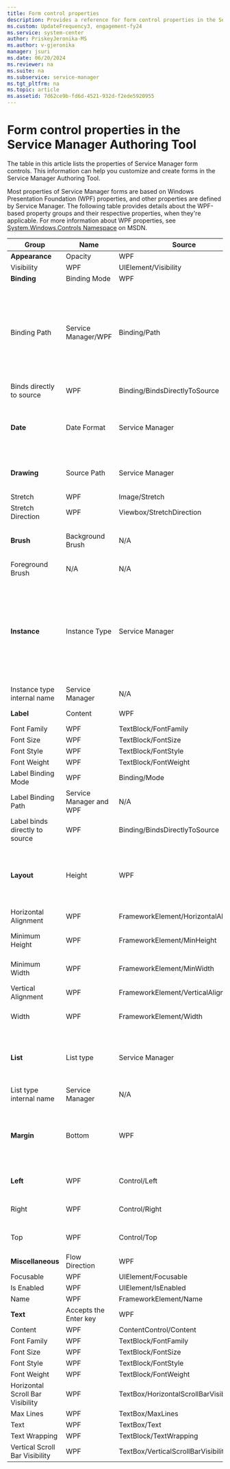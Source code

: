 ```yaml
---
title: Form control properties
description: Provides a reference for form control properties in the Service Manager Authoring Tool.
ms.custom: UpdateFrequency3, engagement-fy24
ms.service: system-center
author: PriskeyJeronika-MS
ms.author: v-gjeronika
manager: jsuri
ms.date: 06/20/2024
ms.reviewer: na
ms.suite: na
ms.subservice: service-manager
ms.tgt_pltfrm: na
ms.topic: article
ms.assetid: 7d62ce9b-fd6d-4521-932d-f2ede5920955
---
```


# Form control properties in the Service Manager Authoring Tool



The table in this article lists the properties of Service Manager form controls. This information can help you customize and create forms in the Service Manager Authoring Tool.  

 Most properties of Service Manager forms are based on Windows Presentation Foundation (WPF) properties, and other properties are defined by Service Manager. The following table provides details about the WPF-based property groups and their respective properties, when they're applicable. For more information about WPF properties, see [System.Windows.Controls Namespace](/dotnet/api/system.windows.controls) on MSDN.  

**Group** | **Name** | **Source** | **WPF** | **Details**
--- | --- | --- | --- | ---
**Appearance** | Opacity | WPF | UIElement/Opacity |
 | Visibility | WPF | UIElement/Visibility |  
**Binding** | Binding Mode | WPF | Binding/Mode |
 | Binding Path | Service Manager/WPF | Binding/Path | Binds the control dynamically to its displayed property.<br/><br/> The value it updated as it changes.<br/><br/> The control and displayed property types must match. Example: the **Binding Path** property type of a **Date Picker** control must be **Date**.
 |Binds directly to source | WPF | Binding/BindsDirectlyToSource |   
**Date** | Date Format | Service Manager | N/A | The date format. Example:"Full date and time", "Short".
**Drawing** | Source Path |Service Manager | N/A | Image file path in an **Image** control.|  
 | Stretch | WPF | Image/Stretch |   
 | Stretch Direction | WPF | Viewbox/StretchDirection |   
**Brush** | Background Brush | N/A | N/A | The background color in the control.  
 | Foreground Brush | N/A | N/A  |The foreground color in the control (text color).
**Instance** | Instance Type | Service Manager | N/A | The type of the instance in a **Single Instance Picker** control. The value is a class, such as **Activity**, **Computer**, or a custom class.  
 | Instance type internal name | Service Manager | N/A | The internal name of the **Instance Type** property.  
**Label** | Content | WPF | ContentControl/Content |A fixed string in the label.
 | Font Family | WPF | TextBlock/FontFamily |  
 | Font Size | WPF | TextBlock/FontSize |   
 | Font Style | WPF | TextBlock/FontStyle |   
 | Font Weight | WPF | TextBlock/FontWeight |   
 | Label Binding Mode | WPF | Binding/Mode |  
 | Label Binding Path |Service Manager and WPF | N/A | Included in almost all controls. Binds the control label to the property displayed by the control.  
 | Label binds directly to source | WPF | Binding/BindsDirectlyToSource |   
**Layout** | Height | WPF | FrameworkElement/Height | Can be set to **Auto** or to **NaN**, allowing for dynamic adjustment of size.
 | Horizontal Alignment |WPF | FrameworkElement/HorizontalAlignment |   
 | Minimum Height | WPF | FrameworkElement/MinHeight | Can be set to **Auto** or to **NaN**, allowing for dynamic adjustment of size.
 | Minimum Width | WPF | FrameworkElement/MinWidth | Can be set to **Auto** or **NaN**, allowing for dynamic size adjustment  
 | Vertical Alignment | WPF | FrameworkElement/VerticalAlignment |   
 | Width | WPF | FrameworkElement/Width | Can be set to **Auto** or to **NaN**, allowing for dynamic adjustment of size.  
**List** | List type | Service Manager | N/A | The type of existing or custom list that this control displays.  
 | List type internal name | Service Manager | N/A | The internal name of the **List type** property.  
**Margin** | Bottom | WPF | Control/Bottom | Can be set to **Auto** or to **NaN**, allowing for dynamic adjustment of size.
 | **Left** | WPF | Control/Left | Can be set to **Auto** or to **NaN**, allowing for dynamic adjustment of size.
 |Right | WPF | Control/Right | Can be set to **Auto** or to **NaN**, allowing for dynamic adjustment of size.  
 |Top | WPF | Control/Top | Can be set to **Auto** or to **NaN**, allowing for dynamic adjustment of size.  
**Miscellaneous** | Flow Direction | WPF |FrameworkElement/FlowDirection |   
 | Focusable | WPF | UIElement/Focusable |   
 | Is Enabled | WPF | UIElement/IsEnabled |   
 | Name |WPF | FrameworkElement/Name |   
**Text** | Accepts the Enter key | WPF | TextBox/AcceptsReturn |  
 | Content | WPF |ContentControl/Content |   
 | Font Family | WPF | TextBlock/FontFamily |   
 | Font Size | WPF | TextBlock/FontSize |   
 | Font Style | WPF |TextBlock/FontStyle |   
 | Font Weight | WPF | TextBlock/FontWeight |  
 | Horizontal Scroll Bar Visibility | WPF | TextBox/HorizontalScrollBarVisibility |  
 | Max Lines | WPF | TextBox/MaxLines |   
 | Text | WPF | TextBox/Text |    
 | Text Wrapping | WPF | TextBlock/TextWrapping |
 | Vertical Scroll Bar Visibility | WPF | TextBox/VerticalScrollBarVisibility | &nbsp;
